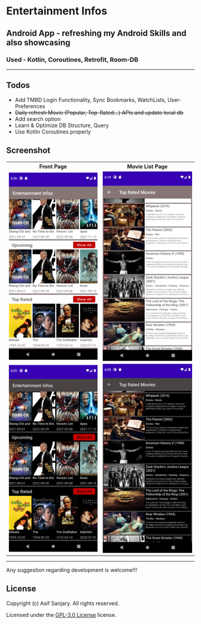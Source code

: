 <h1>Entertainment Infos</h1>
<h2>Android App - refreshing my Android Skills and also showcasing</h2>
<h3><strong>Used</strong> - Kotlin, Coroutines, Retrofit, Room-DB</h2>
<hr>
<h2>Todos</h2>
<ul>
  <li>Add TMBD Login Functionality, Sync Bookmarks, WatchLists, User-Preferences</li>
  <li><del>Daily refresh Movie (Popular, Top-Rated...) APIs and update local db</de></li>
  <li>Add search option</li>
  <li>Learn & Optimize DB Structure, Query</li>
  <li>Use Kotlin Coroutines properly</li>
</ul>

<h2>Screenshot</h2>
<table>
  <tr>
    <th>Front Page</th>
    <th>Movie List Page</th>
  </tr>
  <tr>
    <td><img src="screenshots/Screenshot_1637238360.png" alt="Dark Mode - Front Page" width="400"/></td>
    <td><img src="screenshots/Screenshot_1637237977.png" alt="Dark Mode - Movie List Page" width="400"/></td>
  </tr>
  <tr>
    <td><img src="screenshots/Screenshot_1637238185.png" alt="Front Page" width="400"/></td>
    <td><img src="screenshots/Screenshot_1637238054.png" alt="Movie List Page" width="400"/></td>
  </tr>
</table>

<hr>
<p>Any suggestion regarding development is welcome!!!</p>

<h2><strong>License</strong></h2>

<p>Copyright (c) Asif Sanjary. All rights reserved.</p>

<p>Licensed under the <a href="https://github.com/asifsanjary/Entertainment_Infos/blob/master/LICENSE">GPL-3.0 License</a> license.</p>
